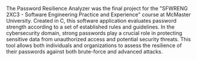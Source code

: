 
The Password Resilience Analyzer was the final project for the "SFWRENG 2XC3 - Software Engineering Practice and Experience" course at McMaster University. Created in C, this software application evaluates password strength according to a set of established rules and guidelines. In the cybersecurity domain, strong passwords play a crucial role in protecting sensitive data from unauthorized access and potential security threats. This tool allows both individuals and organizations to assess the resilience of their passwords against both brute-force and advanced attacks.
